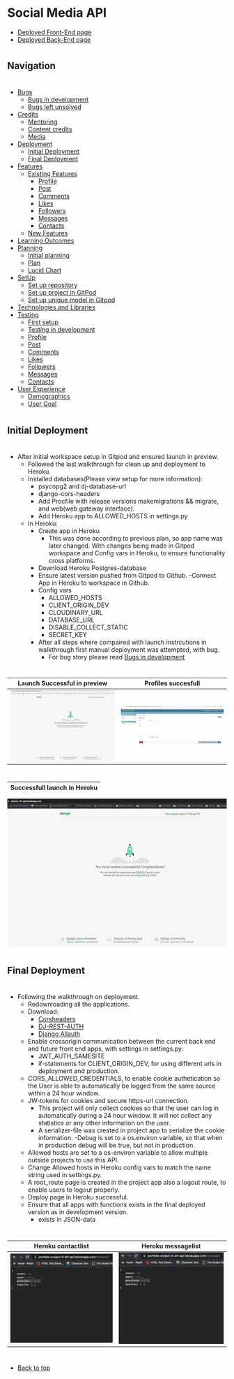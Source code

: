 # Social Media API
* [Deployed Front-End page](https://cozycorner-pp5.herokuapp.com/)
* [Deployed Back-End page](https://portfolio-project-5-drf-api.herokuapp.com/)
#
## Navigation
#
* [Bugs](/bugs.md)
    - [Bugs in development](/bugs.md#bugs-in-development)
    - [Bugs left unsolved](/bugs.md#bugs-left-unsolved)
* [Credits](/README.md#credits)
    - [Mentoring](/README.md#thank-you)
    - [Content credits](/README.md#content-credits)
    - [Media](/README.md#media)
* [Deployment](/deployment.md)
    - [Initial Deployment](#initial-deployment)
    - [Final Deployment](#final-deployment)
* [Features](/features.md)
   - [Existing Features](/features.md#existing-features)
       - [Profile](/features.md#profile)
       - [Post](/features.md#post)
       - [Comments](/features.md#comments)
       - [Likes](/features.md#likes)
       - [Followers](/features.md#followers)
       - [Messages](/features.md#messages)
       - [Contacts](/features.md#contacts)
   - [New Features](/features.md#new-features)
* [Learning Outcomes](/README.md#learning-outcomes)
* [Planning](/README.md#planning)
   - [Initial planning](/README.md#initial-plan)
   - [Plan](/README.md#plan)
   - [Lucid Chart](/README.md#lucidchart)
* [SetUp](/setup.md)
   - [Set up repository](/setup.md#set-up-repository)
   - [Set up project in GitPod](/setup.md#set-up-project-in-gitpod)
   - [Set up unique model in Gitpod](/setup.md#set-up-unique-model-in-gitpod)
* [Technologies and Libraries](/README.md#technologies-and-libraries)
* [Testing](/testing.md)
    - [First setup](/testing.md#first-setup)
    - [Testing in development](/testing.md#testing-in-development)
    - [Profile](/testing.md#profile)
    - [Post](/testing.md#post)
    - [Comments](/testing.md#comments)
    - [Likes](/testing.md#likes)
    - [Followers](/testing.md#followers)
    - [Messages](/testing.md#messages)
    - [Contacts](/testing.md#contacts)
* [User Experience](/README.md#user-experience-ux)
    - [Demographics](/README.md#demographics)
    - [User Goal](/README.md#user-goals)
#
## Initial Deployment
#
- After initial workspace setup in Gitpod and ensured launch in preview.
   - Followed the last walkthrough for clean up and deployment to Heroku.
    - Installed databases(Please view setup for more information):
        - psycopg2 and dj-database-url
        - django-cors-headers
        - Add Procfile with release versions makemigrations && migrate, and web(web gateway interface).
        - Add Heroku app to ALLOWED_HOSTS in settings.py
    - In Heroku:
       - Create app in Heroku
           - This was done according to previous plan, so app name was later changed.
           With changes being made in Gitpod workspace and Config vars in Heroku, to ensure functionality cross platforms.
       - Download Heroku Postgres-database
       - Ensure latest version pushed from Gitpod to Github.
       -Connect App in Heroku to workspace in Github.
       - Config vars
           - ALLOWED_HOSTS
           - CLIENT_ORIGIN_DEV
           - CLOUDINARY_URL
           - DATABASE_URL
           - DISABLE_COLLECT_STATIC
           - SECRET_KEY
        - After all steps where compaired with launch instrcutions in walkthrough first manual deployment was attempted, with bug. 
           - For bug story please read [Bugs in development](/bugs.md)


#
Launch Successful in preview                         | Profiles succesfull
:--------------------------------------------------: | :--------------------------------------------------:
 ![Launch](/assets/images_readme/launch_success.jpeg)| ![Profiles test](/assets/images_readme/first_profile_test.jpeg)
#
Successfull launch in Heroku                        |
:--------------------------------------------------:|
  ![Herokku launch](/assets/images_readme/heroku_success_test.jpeg)
#
## Final Deployment
#
- Following the walkthrough on deployment.
    - Redownloading all the applications.
    - Download:
       - [Corsheaders](https://pypi.org/project/django-cors-headers/)
       - [DJ-REST-AUTH](https://dj-rest-auth.readthedocs.io/en/latest/introduction.html)
       - [Django Allauth](https://django-allauth.readthedocs.io/en/latest/installation.html)
    - Enable crossorigin communication between the current back end and future front end apps, with settings in settings.py:
        - JWT_AUTH_SAMESITE
        - if-statements for CLIENT_ORIGIN_DEV, for using different urls in deployment and production.
    - CORS_ALLOWED_CREDENTIALS, to enable cookie authetication so the User is able to automatically be logged from the same source within a 24 hour window.
    - JW-tokens for cookies and secure https-url connection. 
       - This project will only collect cookies so that the user can log in automatically during a 24 hour window. It will not collect any statistics or any other information on the user.
       - A serializer-file was created in project app to serialize the cookie information.
    -Debug is set to a os.environ variable, so that when in production debug will be true, but not in production.
    - Allowed hosts are set to a os-environ variable to allow multiple outside projects to use this API.
    - Change Allowed hosts in Heroku config vars to match the name string used in settings.py.
    - A root_route page is created in the project app also a logout route, to enable users to logout properly.
    - Deploy page in Heroku successful.
    - Ensure that all apps with functions exists in the final deployed version as in development version.
        - exists in JSON-data
#
 Heroku contactlist                                                  | Heroku messagelist 
:------------------------------------------------------------------: | :---------------------------------------------------------------:
 ![Heroku contactlist](/assets/images_readme/heroku_contactlist.png) | ![Heroku messagelist](/assets/images_readme/heroku_messagelist.png)
#
* [Back to top](#)
#